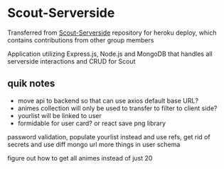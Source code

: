 # Scout-Serverside
Transferred from [Scout-Serverside](https://github.com/dnguyen130/Scout-Serverside) repository for heroku deploy, which contains contributions from other group members

Application utilizing Express.js, Node.js and MongoDB that handles all serverside interactions and CRUD for Scout

## quik notes
- move api to backend so that can use axios default base URL?
- animes collection will only be used to transfer to filter to client side?
- yourlist will be linked to user
- formidable for user card? or react save png library

password validation, populate yourlist instead and use refs, get rid of secrets and use diff mongo url
more things in user schema

figure out how to get all animes instead of just 20

